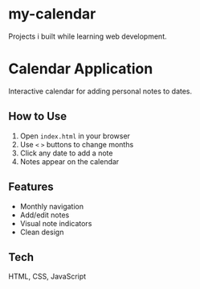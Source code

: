 # my-calendar
Projects i built while learning web development.
#  Calendar Application

Interactive calendar for adding personal notes to dates.

## How to Use
1. Open `index.html` in your browser
2. Use `<` `>` buttons to change months
3. Click any date to add a note
4. Notes appear on the calendar

## Features
- Monthly navigation
- Add/edit notes
- Visual note indicators
- Clean design

## Tech
HTML, CSS, JavaScript
